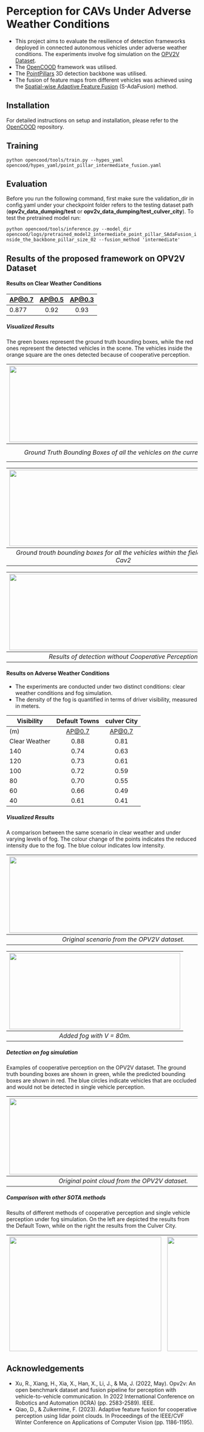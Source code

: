 # Perception for CAVs Under Adverse Weather Conditions

* This project aims to evaluate the resilience of detection frameworks deployed in connected autonomous vehicles under adverse weather conditions. The experiments involve fog simulation on the [OPV2V Dataset](https://mobility-lab.seas.ucla.edu/opv2v/).
* The [OpenCOOD](https://github.com/DerrickXuNu/OpenCOOD) framework was utilised.
* The [PointPillars](https://arxiv.org/abs/1812.05784) 3D detection backbone was utilised.
* The fusion of feature maps from different vehicles was achieved using the [Spatial-wise Adaptive Feature Fusion](https://arxiv.org/abs/2208.00116) (S-AdaFusion) method.

## Installation
For detailed instructions on setup and installation, please refer to the [OpenCOOD](https://github.com/DerrickXuNu/OpenCOOD) repository.

## Training 
`python opencood/tools/train.py --hypes_yaml opencood/hypes_yaml/point_pillar_intermediate_fusion.yaml` 

## Evaluation 
Before you run the following command, first make sure the validation_dir in config.yaml under your checkpoint folder refers to the testing dataset path (**opv2v_data_dumping/test** or **opv2v_data_dumping/test_culver_city**). To test the pretrained model run:  

```python opencood/tools/inference.py --model_dir opencood/logs/pretrained_model2_intermediate_point_pillar_SAdaFusion_inside_the_backbone_pillar_size_02 --fusion_method 'intermediate'```


## Results of the proposed framework on OPV2V Dataset

#### Results on Clear Weather Conditions
| AP@0.7  | AP@0.5  | AP@0.3  |
| ------- |:-------:|:-------:|
|  0.877  |  0.92   |  0.93   |

 ##### Visualized Results
 The green boxes represent the ground truth bounding boxes, while the red ones represent the detected vehicles in the scene. The vehicles inside the orange square are the ones detected because of cooperative perception.
 
|<img src="https://github.com/vvrgroup/TsakmakopoulouThesis/blob/main/images/GroudTruthBoundingBoxes.png" width="600" height="200">| <img src="https://github.com/vvrgroup/TsakmakopoulouThesis/blob/main/images/cav1_ego.png" width="600" height="200">|
|:--:|:--:|
| *Ground Truth Bounding Boxes of all the vehicles on the current scene* |*Ground trouth bounding boxes for all the vehicles within the field of view of Cav1*|

|<img src="https://github.com/vvrgroup/TsakmakopoulouThesis/blob/main/images/cav2.png" width="600" height="200">| <img src="https://github.com/vvrgroup/TsakmakopoulouThesis/blob/main/images/cav3.png" width="600" height="200">|
|:--:|:--:|
| *Ground trouth bounding boxes for all the vehicles within the field of view of Cav2* |*Ground Trouth Bounding Boxes of all the vehicles within the field of view of Cav3*|

|<img src="https://github.com/vvrgroup/TsakmakopoulouThesis/blob/main/images/NoFusion.png" width="600" height="200">| <img src="https://github.com/vvrgroup/TsakmakopoulouThesis/blob/main/images/NotedDetectedVehicles.png" width="600" height="200">|
|:--:|:--:|
| *Results of detection without Cooperative Perception* |*Results of detection with Cooperative Perception*|

#### Results on Adverse Weather Conditions
* The experiments are conducted under two distinct conditions: clear weather conditions and fog simulation. 
* The density of the fog is quantified in terms of driver visibility, measured in meters. 

| Visibility    |Default Towns |  culver City |
| ------------- |:------------:|:------------:|
|     (m)      |    AP@0.7    |    AP@0.7    |
| Clear Weather |    0.88      |    0.81      |
|      140      |    0.74      |    0.63      |
|      120      |    0.73      |    0.61      |
|      100      |    0.72      |    0.59      |
|      80       |    0.70      |    0.55      |
|      60       |    0.66      |    0.49      |
|      40       |    0.61      |    0.41      |

##### Visualized Results
A comparison between the same scenario in clear weather and under varying levels of fog. The colour change of the points indicates the reduced intensity due to the fog. The blue colour indicates low intensity.

|<img src="https://github.com/vvrgroup/TsakmakopoulouThesis/blob/main/images/Original.png" width="600" height="200">| <img src="https://github.com/vvrgroup/TsakmakopoulouThesis/blob/main/images/vis_120.png" width="600" height="200">|
|:--:|:--:|
| *Original scenario from the OPV2V dataset.* |*Added fog with V = 120m.*|

|<img src="https://github.com/vvrgroup/TsakmakopoulouThesis/blob/main/images/vis_80.png" width="450" height="200">| 
|:--:|
| *Added fog with V = 80m.* |


##### Detection on fog simulation

Examples of cooperative perception on the OPV2V dataset. The ground truth bounding boxes are shown in green, while the predicted bounding boxes are shown in red. The blue circles indicate vehicles that are occluded and would not be detected in single vehicle perception.

|<img src="https://github.com/vvrgroup/TsakmakopoulouThesis/blob/main/images/og__.png" width="600" height="200">| <img src="https://github.com/vvrgroup/TsakmakopoulouThesis/blob/main/images/vis60.png.png" width="600" height="200">|
|:--:|:--:|
| *Original point cloud from the OPV2V dataset.* |*Detected vehicles in fog with V = 60m.*|


##### Comparison with other SOTA methods
Results of different methods of cooperative perception and single vehicle perception under fog simulation. On the left are depicted the results from the Default Town, while on the right the results from the Culver City.

|<img src="https://github.com/vvrgroup/TsakmakopoulouThesis/blob/main/images/default_towns_new.png" width="400" height="300">| <img src="https://github.com/vvrgroup/TsakmakopoulouThesis/blob/main/images/culver_city_new.png" width="400" height="300">|
|:--:|:--:|



## Acknowledgements
* Xu, R., Xiang, H., Xia, X., Han, X., Li, J., & Ma, J. (2022, May). Opv2v: An open benchmark dataset and fusion pipeline for perception with vehicle-to-vehicle communication. In 2022 International Conference on Robotics and Automation (ICRA) (pp. 2583-2589). IEEE.
* Qiao, D., & Zulkernine, F. (2023). Adaptive feature fusion for cooperative perception using lidar point clouds. In Proceedings of the IEEE/CVF Winter Conference on Applications of Computer Vision (pp. 1186-1195).
